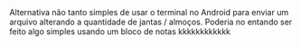 <title> RU_db </title>
Alternativa não tanto simples de usar o terminal no Android para enviar um arquivo alterando a quantidade de jantas / almoços. 
Poderia no entando ser feito algo simples usando um bloco de notas kkkkkkkkkkkk
